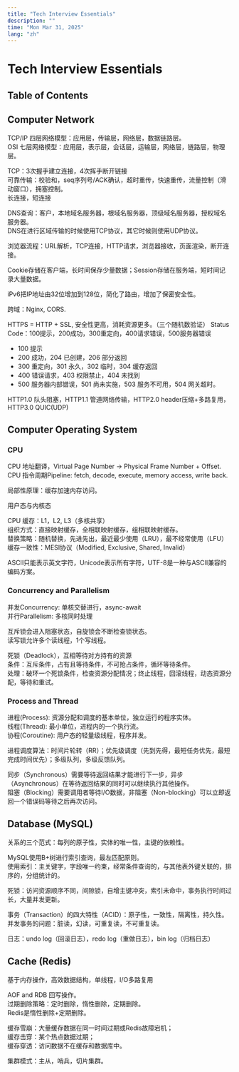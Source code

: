 ```yaml
---
title: "Tech Interview Essentials"
description: ""
time: "Mon Mar 31, 2025"
lang: "zh"
---
```


# Tech Interview Essentials

## Table of Contents

## Computer Network

TCP/IP 四层网络模型：应用层，传输层，网络层，数据链路层。  
OSI 七层网络模型：应用层，表示层，会话层，运输层，网络层，链路层，物理层。

TCP：3次握手建立连接，4次挥手断开链接  
可靠传输：校验和，seq序列号/ACK确认，超时重传，快速重传，流量控制（滑动窗口），拥塞控制。  
长连接，短连接

DNS查询：客户，本地域名服务器，根域名服务器，顶级域名服务器，授权域名服务器。  
DNS在进行区域传输的时候使用TCP协议，其它时候则使用UDP协议。

浏览器流程：URL解析，TCP连接，HTTP请求，浏览器接收，页面渲染，断开连接。

Cookie存储在客户端，长时间保存少量数据；Session存储在服务端，短时间记录大量数据。

iPv6把IP地址由32位增加到128位，简化了路由，增加了保密安全性。

跨域：Nginx, CORS.

HTTPS = HTTP + SSL, 安全性更高，消耗资源更多。（三个随机数验证）
Status Code：100提示，200成功，300重定向，400请求错误，500服务器错误

- 100 提示
- 200 成功，204 已创建，206 部分返回
- 300 重定向，301 永久，302 临时，304 缓存返回
- 400 错误请求，403 权限禁止，404 未找到
- 500 服务器内部错误，501 尚未实施，503 服务不可用，504 网关超时。

HTTP1.0 队头阻塞，HTTP1.1 管道网络传输，HTTP2.0 header压缩+多路复用，HTTP3.0 QUIC(UDP)

## Computer Operating System

### CPU

CPU 地址翻译，Virtual Page Number -> Physical Frame Number + Offset.  
CPU 指令周期Pipeline: fetch, decode, execute, memory access, write back.

局部性原理：缓存加速内存访问。

用户态与内核态

CPU 缓存：L1，L2, L3（多核共享）  
组织方式：直接映射缓存，全相联映射缓存，组相联映射缓存。  
替换策略：随机替换，先进先出，最近最少使用（LRU），最不经常使用（LFU）  
缓存一致性：MESI协议（Modified, Exclusive, Shared, Invalid）

ASCII只能表示英文字符，Unicode表示所有字符，UTF-8是一种与ASCII兼容的编码方案。

### Concurrency and Parallelism

并发Concurrency: 单核交替进行，async-await  
并行Parallelism: 多核同时处理

互斥锁会进入阻塞状态，自旋锁会不断检查锁状态。  
读写锁允许多个读线程，1个写线程。

死锁（Deadlock），互相等待对方持有的资源  
条件：互斥条件，占有且等待条件，不可抢占条件，循环等待条件。  
处理：破环一个死锁条件，检查资源分配情况；终止线程，回滚线程，动态资源分配，等待和重试。

### Process and Thread

进程(Process): 资源分配和调度的基本单位，独立运行的程序实体。  
线程(Thread): 最小单位，进程内的一个执行流。  
协程(Coroutine): 用户态的轻量级线程，程序并发。

进程调度算法：时间片轮转（RR）；优先级调度（先到先得，最短任务优先，最短完成时间优先）；多级队列，多级反馈队列。

同步（Synchronous）需要等待返回结果才能进行下一步，异步（Asynchronous）在等待返回结果的同时可以继续执行其他操作。  
阻塞（Blocking）需要调用者等待I/O数据，非阻塞（Non-blocking）可以立即返回一个错误码等待之后再次访问。

## Database (MySQL)

关系的三个范式：每列的原子性，实体的唯一性，主键的依赖性。

MySQL使用B+树进行索引查询，最左匹配原则。  
使用索引：主关键字，字段唯一约束，经常条件查询的，与其他表外键关联的，排序的，分组统计的。

死锁：访问资源顺序不同，间隙锁，自增主键冲突，索引未命中，事务执行时间过长，大量并发更新。

事务（Transaction）的四大特性（ACID）：原子性，一致性，隔离性，持久性。  
并发事务的问题：脏读，幻读，可重复读，不可重复读。

日志：undo log（回滚日志），redo log（重做日志），bin log（归档日志）

## Cache (Redis)

基于内存操作，高效数据结构，单线程，I/O多路复用

AOF and RDB 回写操作。  
过期删除策略：定时删除，惰性删除，定期删除。  
Redis是惰性删除+定期删除。

缓存雪崩：大量缓存数据在同一时间过期或Redis故障宕机；  
缓存击穿：某个热点数据过期；  
缓存穿透：访问数据不在缓存和数据库中。

集群模式：主从，哨兵，切片集群。  


